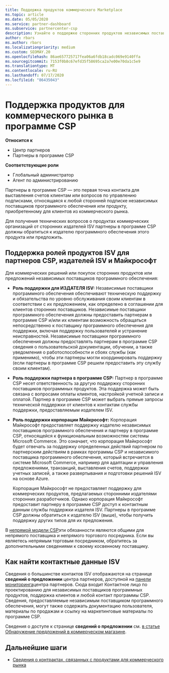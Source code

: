 ```yaml
---
title: Поддержка продуктов коммерческого Marketplace
ms.topic: article
ms.date: 05/05/2020
ms.service: partner-dashboard
ms.subservice: partnercenter-csp
description: Узнайте о поддержке сторонних продуктов независимых поставщиков программного обеспечения или подписок в коммерческом рынке программы CSP.
author: rbars
ms.author: rbars
ms.localizationpriority: medium
ms.custom: SEOMAY.20
ms.openlocfilehash: 86ae657725717fea06a6fdb18cadc069e9140ffa
ms.sourcegitcommit: 7153f0b8c67efd35f58695ca2a7e00e70da1c5e9
ms.translationtype: MT
ms.contentlocale: ru-RU
ms.lasthandoff: 07/17/2020
ms.locfileid: "86435043"
---
```

# <a name="support-for-commercial-marketplace-products-in-the-csp-program"></a>Поддержка продуктов для коммерческого рынка в программе CSP

**Относится к**

- Центр партнеров
- Партнеры в программе CSP

**Соответствующие роли**

- Глобальный администратор
- Агент по администрированию

Партнеры в программе CSP — это первая точка контакта для выставления счетов клиентам или вопросов по управлению подписками, относящаяся к любой сторонней подписке независимых поставщиков программного обеспечения или продукту, приобретенному для клиентов из коммерческого рынка.

Для получения технических вопросов о продуктах коммерческих организаций от сторонних издателей ISV партнеры в программе CSP должны обратиться к издателю программного обеспечения этого продукта или предложить.

## <a name="support-roles-of-isv-products-for-csp-partners-isv-publishers-and-microsoft"></a>Поддержка ролей продуктов ISV для партнеров CSP, издателей ISV и Майкрософт

Для коммерческих решений или покупок сторонних продуктов или предложений независимых поставщиков программного обеспечения:

- **Роль поддержки для ИЗДАТЕЛЯ ISV:** Независимые поставщики программного обеспечения обеспечивают техническую поддержку и обязательства по уровню обслуживания своим клиентам в соответствии с их предложением, как определено в соглашении для клиентов сторонних поставщиков. Независимые поставщики программного обеспечения должны предоставить партнерам в программе CSP и/или их клиентам возможность обращаться непосредственно к поставщику программного обеспечения для поддержки, включая поддержку пользователей и устранение неисправностей. Независимые поставщики программного обеспечения должны предоставлять партнерам в программе CSP сведения о пользовательской документации, обучении, а также уведомления о работоспособности и сбоях службы (как применимо), чтобы эти партнеры могли координировать поддержку (если партнеры в программе CSP решили предоставить эту службу своим клиентам).

- **Роль поддержки партнера в программе CSP:** Партнер в программе CSP несет ответственность за другую поддержку сторонних поставщиков программных продуктов. Эта поддержка может быть связана с вопросами оплаты клиентов, настройкой учетной записи и оплатой. Партнер в программе CSP может выбрать прямые запросы технической поддержки от клиентов к контактам службы поддержки, предоставляемым издателем ISV.

- **Роль поддержки корпорации Майкрософт:** Корпорация Майкрософт предоставляет поддержку издателю независимых поставщиков программного обеспечения и партнеру в программе CSP, относящейся к функциональным возможностям системы Microsoft Commerce. Это означает, что корпорация Майкрософт будет отвечать за поддержку определенных действий партнером по партнерским действиям в рамках программы CSP и независимого поставщика программного обеспечения, который встречается в системе Microsoft Commerce, например для адаптации и управления предложениями, транзакций, выставления счетов, поддержки учетных записей, а также развертывания и подготовки решений ISV на основе Azure.

    Корпорация Майкрософт не предоставляет поддержку для коммерческих продуктов, предлагаемых сторонними издателями сторонних разработчиков. Однако корпорация Майкрософт предоставит партнеру в программе CSP доступ к контактным данным службы поддержки издателя ISV. Партнеры в программе CSP должны обратиться к издателю ISV (выше), чтобы получить поддержку других типов для их предложения.

В [непрямой модели CSP](csp-overview.md#indirect-model)эти обязанности являются общими для непрямого поставщика и непрямого торгового посредника. Если вы являетесь непрямым торговым посредником, обратитесь за дополнительными сведениями к своему косвенному поставщику.

## <a name="how-to-find-isv-contact-information"></a>Как найти контактные данные ISV

Сведения о большинстве контактов ISV отображаются на странице **сведений о предложении** центра партнеров, доступной на [панели мониторинга](https://partner.microsoft.com/dashboard)центра партнеров. Сюда входит Контактное лицо по проектированию для независимых поставщиков программных продуктов, поддержка клиентов и любой контакт программы CSP. Сведения, предоставляемые независимым поставщиком программного обеспечения, могут также содержать документацию пользователя, материалы по продажам и ссылку на маркетинговые материалы по программе CSP.

Сведения о доступе к странице **сведений о предложении** см. [в статье Обнаружение предложений в коммерческом магазине](csp-commercial-marketplace-discover.md#view-marketplace-offers-in-partner-center).

## <a name="next-steps"></a>Дальнейшие шаги

- [Сведения о контрактах, связанных с продуктами для коммерческого рынка](csp-commercial-marketplace-contracting.md)
